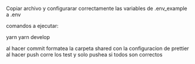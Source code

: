 Copiar archivo y configurarar correctamente las variables de .env_example a .env

comandos a ejecutar:

yarn 
yarn develop

al hacer commit formatea la carpeta shared con la configuracion de prettier
al hacer push corre los test y solo pushea si todos son correctos
